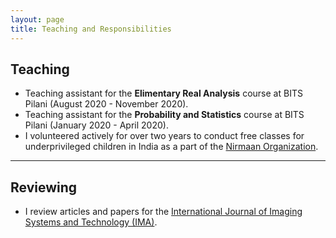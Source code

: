 ```yaml
---
layout: page
title: Teaching and Responsibilities
---
```


## Teaching

- Teaching assistant for the **Elimentary Real Analysis** course at BITS Pilani (August 2020 - November 2020). 
- Teaching assistant for the **Probability and Statistics** course at BITS Pilani (January 2020 - April 2020).
- I volunteered actively for over two years to conduct free classes for underprivileged children in India as a part of the <a href="https://nirmaan.org/" target="_blank">Nirmaan Organization</a>. 

---

## Reviewing

- I review articles and papers for the <a href="https://onlinelibrary.wiley.com/journal/10981098" target="_blank">International Journal of Imaging Systems and Technology (IMA)</a>. 
